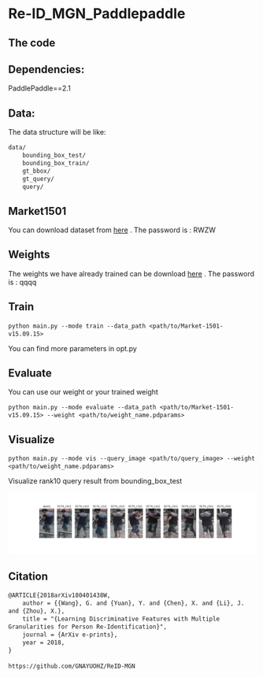 # Re-ID_MGN_Paddlepaddle

## The code 

## Dependencies:

PaddlePaddle==2.1

## Data:

The data structure will be like:

```
data/
    bounding_box_test/
    bounding_box_train/
    gt_bbox/
    gt_query/
    query/
```

## Market1501

You can download dataset from [here](https://pan.baidu.com/s/1FMTwQq9NTXDTxjGwMTj5sA ) .  The password is : RWZW


## Weights

The weights we have already trained can be download [here](https://pan.baidu.com/s/1LEFNdjgHfXeHFh8HKrOQ7A) .     The password is : qqqq



## Train

```
python main.py --mode train --data_path <path/to/Market-1501-v15.09.15>
```

You can find more parameters in opt.py

## Evaluate

You can use our weight or your trained weight

```
python main.py --mode evaluate --data_path <path/to/Market-1501-v15.09.15> --weight <path/to/weight_name.pdparams>
```

## Visualize

```
python main.py --mode vis --query_image <path/to/query_image> --weight <path/to/weight_name.pdparams>
```

Visualize rank10 query result from bounding_box_test



![](show.png)


## Citation
```
@ARTICLE{2018arXiv180401438W,
    author = {{Wang}, G. and {Yuan}, Y. and {Chen}, X. and {Li}, J. and {Zhou}, X.},
    title = "{Learning Discriminative Features with Multiple Granularities for Person Re-Identification}",
    journal = {ArXiv e-prints},
    year = 2018,
}

https://github.com/GNAYUOHZ/ReID-MGN
```
